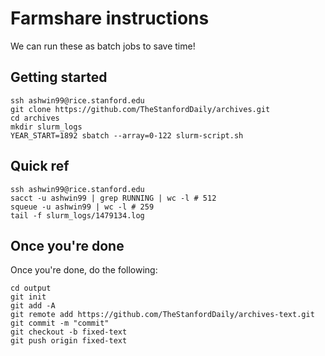 # Farmshare instructions
We can run these as batch jobs to save time!

## Getting started
```
ssh ashwin99@rice.stanford.edu
git clone https://github.com/TheStanfordDaily/archives.git
cd archives
mkdir slurm_logs
YEAR_START=1892 sbatch --array=0-122 slurm-script.sh
```

## Quick ref
```
ssh ashwin99@rice.stanford.edu
sacct -u ashwin99 | grep RUNNING | wc -l # 512
squeue -u ashwin99 | wc -l # 259
tail -f slurm_logs/1479134.log
```

## Once you're done
Once you're done, do the following:
```
cd output
git init
git add -A
git remote add https://github.com/TheStanfordDaily/archives-text.git
git commit -m "commit"
git checkout -b fixed-text
git push origin fixed-text
```
